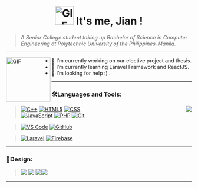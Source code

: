 <h1 align="center">
<img alt="GIF" height="50px"src="https://media.giphy.com/media/SvidICxdLgdlJxUeQZ/giphy.gif" />  It's me, Jian !
</h1>

> *A Senior College student taking up Bachelor of Science in Computer Engineering  at Polytechnic University of the Philippines-Manila.*
***

<img align="left" alt="GIF" height="120px"  src="https://media.giphy.com/media/LMcB8XospGZO8UQq87/giphy.gif" />


- 🔭 I’m currently working on our elective project and thesis.
- 🌱 I’m currently learning Laravel Framework and ReactJS.
- 🤔 I’m looking for help :) .


***

<h3> 🛠️Languages and Tools: </h3>

<img align="right" src="https://github-readme-stats.vercel.app/api/top-langs/?username=Ms-Yosa&layout=compact&theme=merko"/>



> [![C++](https://img.shields.io/badge/-C%2B%2B-00599C?style=for-the-badge&labelColor=black&logo=c%2B%2B&logoColor=00599C)](#) 
[![HTML5](https://img.shields.io/badge/-HTML5-E34F26?style=for-the-badge&labelColor=black&logo=html5&logoColor=E34F26)](#)
[![CSS](https://img.shields.io/badge/-CSS3-1572B6?style=for-the-badge&labelColor=black&logo=css3&logoColor=1572B6)](#) <br>
[![JavaScript](https://img.shields.io/badge/-JavaScript-F7DF1E?style=for-the-badge&labelColor=black&logo=javascript&logoColor=F7DF1E)](#)
[![PHP](https://img.shields.io/badge/-PHP-777BB4?style=for-the-badge&labelColor=black&logo=php&logoColor=777BB4)](#)
[![Git](https://img.shields.io/badge/-Git-F05032?style=for-the-badge&labelColor=black&logo=git&logoColor=F05032)](#)


> [![VS Code](https://img.shields.io/badge/-VS_Code-007ACC?style=for-the-badge&labelColor=black&logo=visual%20studio%20code&logoColor=007ACC)](#)
[![GitHub](https://img.shields.io/badge/-GitHub-181717?style=for-the-badge&labelColor=black&logo=github&logoColor=white)](#)

> [![Laravel](https://img.shields.io/badge/-Laravel-FF2D20?style=for-the-badge&labelColor=black&logo=laravel&logoColor=FF2D20)](#)
> [![Firebase](https://img.shields.io/badge/-Firabase-FFCA28?style=for-the-badge&labelColor=black&logo=firebase&logoColor=FFCA28)](#)

***

<h3> 🎨Design: </h3>

> <img src="https://img.icons8.com/color/35/000000/adobe-illustrator--v2.png"/> <img src="https://img.icons8.com/color/35/000000/adobe-xd--v2.png"/> <img src="https://img.icons8.com/color/35/000000/adobe-photoshop--v2.png"/><img  src="https://img.icons8.com/cute-clipart/35/000000/canva.png"/>

*** 

<!-- <img width="420px" src="https://github-readme-stats.vercel.app/api?username=Ms-Yosa&show_icons=true&theme=merko"/> <img width="420px" src="http://github-readme-streak-stats.herokuapp.com?user=Ms-Yosa&theme=merko&hide_border=true&date_format=j%20M%5B%20Y%5D"/>
 -->


<!-- ![ GitHub stats](https://github-readme-stats.vercel.app/api?username=Ms-Yosa&show_icons=true&theme=merko) 
![GitHub Streak](http://github-readme-streak-stats.herokuapp.com?user=Ms-Yosa&theme=merko&hide_border=true&date_format=j%20M%5B%20Y%5D)



 -->

